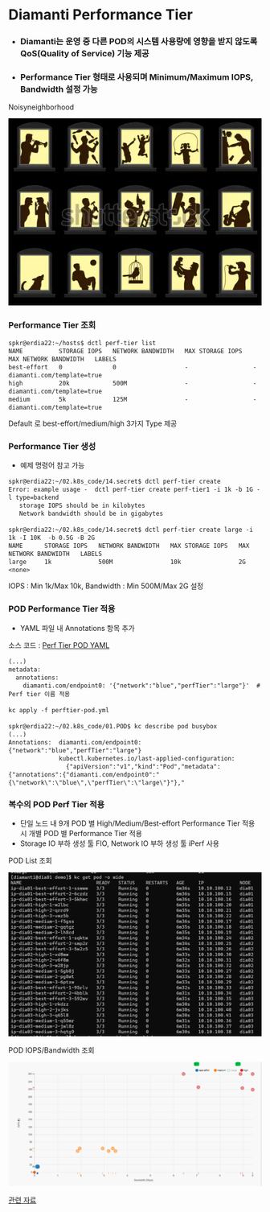 # Diamanti Performance Tier
- ### Diamanti는 운영 중 다른 POD의 시스템 사용량에 영향을 받지 않도록 QoS(Quality of Service) 기능 제공
- ### Performance Tier 형태로 사용되며 Minimum/Maximum IOPS, Bandwidth 설정 가능 

Noisyneighborhood 

![Noisy Neighborhood](./200617NoisyNeighborhood.png)

### Performance Tier 조회
```
spkr@erdia22:~/hosts$ dctl perf-tier list
NAME          STORAGE IOPS   NETWORK BANDWIDTH   MAX STORAGE IOPS   MAX NETWORK BANDWIDTH   LABELS
best-effort   0              0                   -                  -                       diamanti.com/template=true
high          20k            500M                -                  -                       diamanti.com/template=true
medium        5k             125M                -                  -                       diamanti.com/template=true
```
Default 로 best-effort/medium/high 3가지 Type 제공 

### Performance Tier 생성
- 예제 명령어 참고 가능

```
spkr@erdia22:~/02.k8s_code/14.secret$ dctl perf-tier create
Error: example usage -  dctl perf-tier create perf-tier1 -i 1k -b 1G -l type=backend
   storage IOPS should be in kilobytes
   Network bandwidth should be in gigabytes

spkr@erdia22:~/02.k8s_code/14.secret$ dctl perf-tier create large -i 1k -I 10K  -b 0.5G -B 2G
NAME      STORAGE IOPS   NETWORK BANDWIDTH   MAX STORAGE IOPS   MAX NETWORK BANDWIDTH   LABELS
large     1k             500M                10k                2G                      <none>
```
IOPS : Min 1k/Max 10k, Bandwidth : Min 500M/Max 2G 설정 

### POD Performance Tier 적용
- YAML 파일 내 Annotations 항목 추가 

소스 코드 : [Perf Tier POD YAML](./perftier-pod.yml)

```
(...)
metadata:
  annotations:
    diamanti.com/endpoint0: '{"network":"blue","perfTier":"large"}'  # Perf tier 이름 적용

kc apply -f perftier-pod.yml 

spkr@erdia22:~/02.k8s_code/01.POD$ kc describe pod busybox
(...)
Annotations:  diamanti.com/endpoint0: {"network":"blue","perfTier":"large"}
              kubectl.kubernetes.io/last-applied-configuration:
                {"apiVersion":"v1","kind":"Pod","metadata":{"annotations":{"diamanti.com/endpoint0":"{\"network\":\"blue\",\"perfTier\":\"large\"}"},"
```

### 복수의 POD Perf Tier 적용 
- 단일 노드 내 9개 POD 별 High/Medium/Best-effort Performance Tier 적용 시 개별 POD 별 Performance Tier 적용
- Storage IO 부하 생성 툴 FIO, Network IO 부하 생성 툴 iPerf 사용 

POD List 조회

![POD Perf Tier](./200617PerfTier.png)


POD IOPS/Bandwidth 조회

![Perf Graph](./200617PerfTierGraph.png)

[관련 자료](https://blog.naver.com/hoon295/221971859515)
